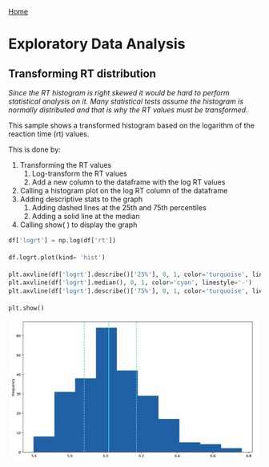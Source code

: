 <a href="https://mayadickson.github.io/Portfolio/">Home</a>


# Exploratory Data Analysis
## Transforming RT distribution
*Since the RT histogram is right skewed it would be hard to perform statistical analysis on it. Many statistical tests assume the histogram is normally distributed and that is why the RT values must be transformed.*

This sample shows a transformed histogram based on the logarithm of the reaction time (rt) values. 

This is done by:

1. Transforming the RT values
    1. Log-transform the RT values
    2. Add a new column to the dataframe with the log RT values
2. Calling a histogram plot on the log RT column of the dataframe
3. Adding descriptive stats to the graph
    1. Adding dashed lines at the 25th and 75th percentiles
    2. Adding a solid line at the median
4. Calling show( ) to display the graph

```python
df['logrt'] = np.log(df['rt'])

df.logrt.plot(kind= 'hist')

plt.axvline(df['logrt'].describe()['25%'], 0, 1, color='turquoise', linestyle='--')
plt.axvline(df['logrt'].median(), 0, 1, color='cyan', linestyle='-')
plt.axvline(df['logrt'].describe()['75%'], 0, 1, color='turquoise', linestyle='--')

plt.show()
```

![](hist2.jpeg)
